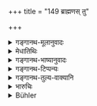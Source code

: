 +++
title = "149 ब्राह्मणस् तु"

+++

<details><summary>गङ्गानथ-मूलानुवादः</summary>

If a Brāhmaṇa who has partaken of the Soma inhales the odour given out by a wine-drinker, he becomes pure by thrice suppressing his breath in water and eating clarified butter.—(149)
</details>

<details><summary>मेधातिथिः</summary>

**सुरापस्य गन्धम्** इति सुराया एव जाठरेणागिना धातुभिश् च संयोगेन गन्धघ्राणे लघीयः । भाण्डान्तरस्थितायाः प्राप्तिर् अघ्रायैव । 

- <u>अन्ये तु</u> व्याचक्षते । सुरापस्य ब्राह्मणस्य आघ्राणे ऽप्य् एतद् एव । 

- **सोमप** इति वचनाद् दर्शपूर्णमासयाजिनः कल्पे न । **घृतं प्राश्येति** । अत्रापि न भोजनान्तरनिवृत्तिः । **सुरा**ग्रहणान् न मद्यस्य ॥ ११.१४९ ॥
</details>

<details><summary>गङ्गानथ-भाष्यानुवादः</summary>

‘*Odour given out by a wine-drinker*.’—The odour that conies out of the mouth of a person who has drunk wine, is due to its digestion undergone in the stomach and contact with other substances therein contained; hence the offence is a comparatively light one. The odour of wine kept in a vessel, can be easily avoided (hence the inhaling of its odour would be a serious offence).

Others explain the text to mean that this same expiation applies to a case where the said odour is inhaled by a Brāhmaṇa who is habituated to drinking wine.

‘*Who has partaken of Soma*’— This specification implies that what is said here does not apply to the case of one who has performed the
*Darśa-pūrṇamāsa* sacrifices.

‘*Eating clarified butter*.’—Here also, the eating of other things is not precluded.

Since ‘*wine*’ has been mentioned by name, what is said here does not apply to the case of other *intoxicating drinks*.—(149)
</details>

<details><summary>गङ्गानथ-टिप्पन्यः</summary>

This verse is quoted in *Mitākṣarā* (3.255), which remarks that this refers to the case of a Soma-sacrificer *unintentionally* smelling the liquor; if it is intentional, the expiation is to be doubled;—in the
*Madanapārijāta* (p. 822), which also remarks that this refers to
unintentional smelling; intentional smelling involving double the said expiation;—in *Aparārka* (p. 1164);—in *Parāśaramādhava* (Prāyaścitta, p. 349), as referring to the case of the smelling of the mouth of the man who has drunk wine;—and in *Nṛsiṃhaprasāda* (Prāyaścitta 9b).
</details>

<details><summary>गङ्गानथ-तुल्य-वाक्यानि</summary>

*Mahābhārata* (12.165.76).—(Same as Manu.)

*Gautama* (23-6).—‘If he inhales the fume exhaled by a man who has drunk
wine, he shall thrice suspend his breath and eat clarified butter.’

*Viṣṇu* (51.25).—‘A Soma-sacrificer who has smelt the breath of a man
who had been drinking wine, must plunge into water, recite the
*Aghamarṣaṇa-mantra* three times and eat clarified butter afterwards.’
</details>

<details><summary>भारुचिः</summary>

**सुरापस्य** सुरा**गन्धम्** **आघ्राय्**ऐतत् प्रायश्चित्त्म् कुर्यात्, नान्यम् । तच्छरीरगन्धम् । एवं च सुरायान्यत्रावस्थिताया अपि गन्धोपलब्धाव् एतद् एव प्रायश्चित्तम् एतस्मात् सामर्थ्याद् विज्ञायते । सोमपाशब्दविशेषणेन चासोमपानां ब्राह्मणानाम् अत्र लघुतरं प्रायश्चित्तं स्यात् ॥ ११.१४८ ॥
</details>

<details><summary>Bühler</summary>

150	But when a Brahmana who has partaken of Soma-juice, has smelt the odour exhaled by a drinker of Sura, he becomes pure by thrice suppressing his breath in water, and eating clarified butter.
</details>
